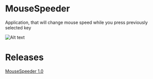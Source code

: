 # MouseSpeeder
Application, that will change mouse speed while you press previously selected key

![Alt text](http://i.imgur.com/z2Re2KA.png "Screenshot")


# Releases
[MouseSpeeder 1.0](../../releases)
